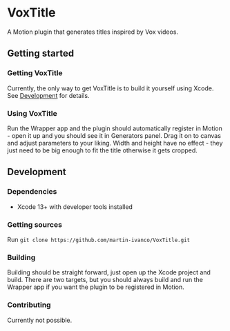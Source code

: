# VoxTitle
A Motion plugin that generates titles inspired by Vox videos.

## Getting started
### Getting VoxTitle
Currently, the only way to get VoxTitle is to build it yourself using Xcode. See [Development](#development) for details.

### Using VoxTitle
Run the Wrapper app and the plugin should automatically register in Motion - open it up and you should see it in Generators panel. Drag it on to canvas and adjust parameters to your liking. Width and height have no effect - they just need to be big enough to fit the title otherwise it gets cropped.

## Development
### Dependencies
* Xcode 13+ with developer tools installed

### Getting sources
Run `git clone https://github.com/martin-ivanco/VoxTitle.git`

### Building
Building should be straight forward, just open up the Xcode project and build. There are two targets, but you should always build and run the Wrapper app if you want the plugin to be registered in Motion.

### Contributing
Currently not possible.
